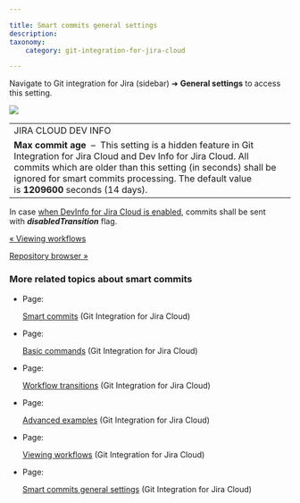 ```yaml
---

title: Smart commits general settings
description:
taxonomy:
    category: git-integration-for-jira-cloud

---
```

Navigate to Git integration for Jira (sidebar) ➜ **General settings** to access this setting.

![](https://bigbrassband.atlassian.net/wiki/download/attachments/1923025462/image-20210324-081135.png?version=1&modificationDate=1630063662176&cacheVersion=1&api=v2)

|     |
| --- |
| JIRA CLOUD DEV INFO |
| **Max commit age**  –  This setting is a hidden feature in Git Integration for Jira Cloud and Dev Info for Jira Cloud. All commits which are older than this setting (in seconds) shall be ignored for smart commits processing. The default value is **1209600** seconds (14 days). |

In case [when DevInfo for Jira Cloud is enabled](https://bigbrassband.atlassian.net/wiki/spaces/GITCLOUD/pages/138772493/Jira+Development+Information#Send-Development-Information-to-Jira-Cloud), commits shall be sent with _**disabledTransition**_ flag.

[« Viewing workflows](/git-integration-for-jira-cloud/Viewing-workflows)

[Repository browser »](/git-integration-for-jira-cloud/Repository-browser)

### More related topics about smart commits

*   Page:

    [Smart commits](/git-integration-for-jira-cloud/Smart-commits) (Git Integration for Jira Cloud)

*   Page:

    [Basic commands](/git-integration-for-jira-cloud/Basic-commands) (Git Integration for Jira Cloud)

*   Page:

    [Workflow transitions](/git-integration-for-jira-cloud/Workflow-transitions) (Git Integration for Jira Cloud)

*   Page:

    [Advanced examples](/git-integration-for-jira-cloud/Advanced-examples) (Git Integration for Jira Cloud)

*   Page:

    [Viewing workflows](/git-integration-for-jira-cloud/Viewing-workflows) (Git Integration for Jira Cloud)

*   Page:

    [Smart commits general settings](/wiki/spaces/GITCLOUD/pages/1923025462/Smart+commits+general+settings) (Git Integration for Jira Cloud)